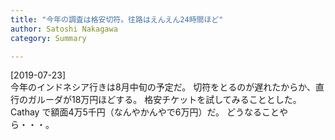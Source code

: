 ```yaml
---
title: "今年の調査は格安切符。往路はえんえん24時間ほど"
author: Satoshi Nakagawa
category: Summary

---
```


[2019-07-23]  
 今年のインドネシア行きは8月中旬の予定だ。
切符をとるのが遅れたからか、直行のガルーダが18万円ほどする。
格安チケットを試してみることとした。
Cathay で額面4万5千円（なんやかんやで6万円）だ。
どうなることやら・・・。

